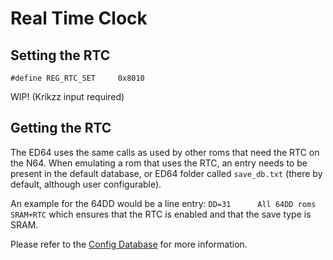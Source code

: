 # Real Time Clock

## Setting the RTC

```
#define REG_RTC_SET     0x8010
```

WIP! (Krikzz input required)

## Getting the RTC
The ED64 uses the same calls as used by other roms that need the RTC on the N64.
When emulating a rom that uses the RTC, an entry needs to be present in the default database, or ED64 folder called `save_db.txt` (there by default, although user configurable).

An example for the 64DD would be a line entry:
`DD=31		All 64DD roms SRAM+RTC` which ensures that the RTC is enabled and that the save type is SRAM.

Please refer to the [Config Database](rom_config_database.md) for more information.
